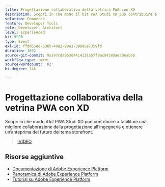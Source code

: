 ```yaml
---
title: Progettazione collaborativa della vetrina PWA con XD
description: Scopri in che modo il kit PWA Studi XD può contribuire a facilitare una migliore collaborazione dalla progettazione all’ingegneria e ottenere un’anteprima del futuro del tema storefront.
solution: Commerce
feature: Developer Tools
role: Developer, Architect
level: Experienced
kt: 9200
type: Event
exl-id: ffdd55ed-538b-40e2-99a1-399a5e7359fd
duration: 1802
source-git-commit: 9a297cda953d4414131657f9ac84580aea0eabeb
workflow-type: tm+mt
source-wordcount: '83'
ht-degree: 14%

---
```


# Progettazione collaborativa della vetrina PWA con XD

Scopri in che modo il kit PWA Studi XD può contribuire a facilitare una migliore collaborazione dalla progettazione all’ingegneria e ottenere un’anteprima del futuro del tema storefront.

>[!VIDEO](https://video.tv.adobe.com/v/337725/?quality=12&learn=on&hidetitle=true)

## Risorse aggiuntive

- [Documentazione di Adobe Experience Platform](https://experienceleague.adobe.com/docs/experience-platform.html?lang=it)
- [Panoramica di Adobe Experience Platform](https://experienceleague.adobe.com/docs/experience-platform/landing/home.html?lang=it)
- [Tutorial su Adobe Experience Platform](https://experienceleague.adobe.com/docs/platform-learn/tutorials/overview.html?lang=it)
